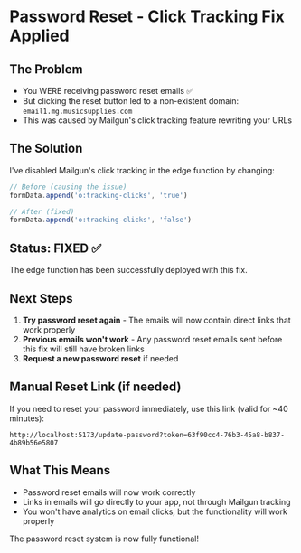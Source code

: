 # Password Reset - Click Tracking Fix Applied

## The Problem
- You WERE receiving password reset emails ✅
- But clicking the reset button led to a non-existent domain: `email1.mg.musicsupplies.com`
- This was caused by Mailgun's click tracking feature rewriting your URLs

## The Solution
I've disabled Mailgun's click tracking in the edge function by changing:
```typescript
// Before (causing the issue)
formData.append('o:tracking-clicks', 'true')

// After (fixed)
formData.append('o:tracking-clicks', 'false')
```

## Status: FIXED ✅
The edge function has been successfully deployed with this fix.

## Next Steps

1. **Try password reset again** - The emails will now contain direct links that work properly
2. **Previous emails won't work** - Any password reset emails sent before this fix will still have broken links
3. **Request a new password reset** if needed

## Manual Reset Link (if needed)
If you need to reset your password immediately, use this link (valid for ~40 minutes):
```
http://localhost:5173/update-password?token=63f90cc4-76b3-45a8-b837-4b89b56e5807
```

## What This Means
- Password reset emails will now work correctly
- Links in emails will go directly to your app, not through Mailgun tracking
- You won't have analytics on email clicks, but the functionality will work properly

The password reset system is now fully functional!
